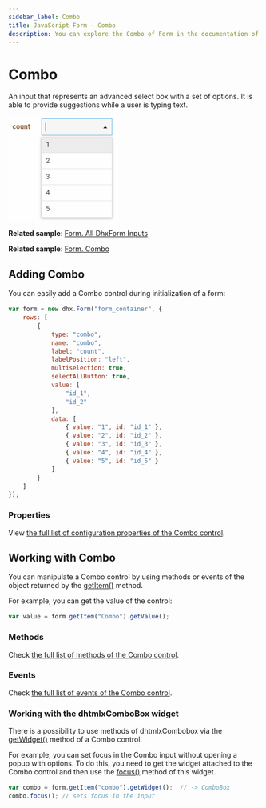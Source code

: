```yaml
---
sidebar_label: Combo
title: JavaScript Form - Combo 
description: You can explore the Combo of Form in the documentation of the DHTMLX JavaScript UI library. Browse developer guides and API reference, try out code examples and live demos, and download a free 30-day evaluation version of DHTMLX Suite 7.
---
```


# Combo

An input that represents an advanced select box with a set of options. It is able to provide suggestions while a user is typing text.

![Combo control](../assets/form/form_combo.png)

**Related sample**: [Form. All DhxForm Inputs](https://snippet.dhtmlx.com/ikyyekxq)

**Related sample**: [Form. Combo](https://snippet.dhtmlx.com/wla7u1xq)

## Adding Combo

You can easily add a Combo control during initialization of a form:

~~~js
var form = new dhx.Form("form_container", {
	rows: [
    	{
        	type: "combo",
            name: "combo",
        	label: "count",
        	labelPosition: "left",
        	multiselection: true,
        	selectAllButton: true,
        	value: [
        		"id_1",
        		"id_2"
        	],
        	data: [
        		{ value: "1", id: "id_1" },
        		{ value: "2", id: "id_2" },
        		{ value: "3", id: "id_3" },
        		{ value: "4", id: "id_4" },
        		{ value: "5", id: "id_5" }
        	]
        }
    ]
});
~~~

### Properties

View [the full list of configuration properties of the Combo control](form/api/combo/api_combo_properties.md).

## Working with Combo

You can manipulate a Combo control by using methods or events of the object returned by the [getItem()](form/api/form_getitem_method.md) method.

For example, you can get the value of the control:

~~~js
var value = form.getItem("Combo").getValue();
~~~

### Methods

Check [the full list of methods of the Combo control](form/api/api_overview.md#combo-methods).

### Events

Check [the full list of events of the Combo control](form/api/api_overview.md#combo-events).

### Working with the dhtmlxComboBox widget

There is a possibility to use methods of dhtmlxCombobox via the [getWidget()](form/api/combo/combo_getwidget_method.md) method of a Combo control.

For example, you can set focus in the Combo input without opening a popup with options. To do this, you need to get the widget attached to the Combo control and then use the [focus()](combobox/api/combobox_focus_method.md) method of this widget.

~~~js
var combo = form.getItem("combo").getWidget();  // -> ComboBox
combo.focus(); // sets focus in the input
~~~
